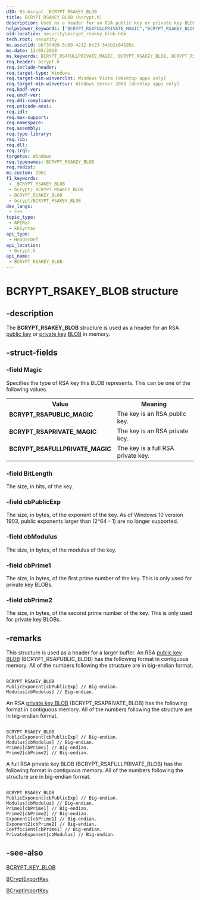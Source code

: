 ```yaml
---
UID: NS:bcrypt._BCRYPT_RSAKEY_BLOB
title: BCRYPT_RSAKEY_BLOB (bcrypt.h)
description: Used as a header for an RSA public key or private key BLOB in memory.
helpviewer_keywords: ["BCRYPT_RSAFULLPRIVATE_MAGIC","BCRYPT_RSAKEY_BLOB","BCRYPT_RSAKEY_BLOB structure [Security]","BCRYPT_RSAPRIVATE_MAGIC","BCRYPT_RSAPUBLIC_MAGIC","bcrypt/BCRYPT_RSAKEY_BLOB","security.bcrypt_rsakey_blob"]
old-location: security\bcrypt_rsakey_blob.htm
tech.root: security
ms.assetid: bbf3f4b9-5c69-4212-bb23-34bb2c84185c
ms.date: 12/05/2018
ms.keywords: BCRYPT_RSAFULLPRIVATE_MAGIC, BCRYPT_RSAKEY_BLOB, BCRYPT_RSAKEY_BLOB structure [Security], BCRYPT_RSAPRIVATE_MAGIC, BCRYPT_RSAPUBLIC_MAGIC, bcrypt/BCRYPT_RSAKEY_BLOB, security.bcrypt_rsakey_blob
req.header: bcrypt.h
req.include-header: 
req.target-type: Windows
req.target-min-winverclnt: Windows Vista [desktop apps only]
req.target-min-winversvr: Windows Server 2008 [desktop apps only]
req.kmdf-ver: 
req.umdf-ver: 
req.ddi-compliance: 
req.unicode-ansi: 
req.idl: 
req.max-support: 
req.namespace: 
req.assembly: 
req.type-library: 
req.lib: 
req.dll: 
req.irql: 
targetos: Windows
req.typenames: BCRYPT_RSAKEY_BLOB
req.redist: 
ms.custom: 19H1
f1_keywords:
 - _BCRYPT_RSAKEY_BLOB
 - bcrypt/_BCRYPT_RSAKEY_BLOB
 - BCRYPT_RSAKEY_BLOB
 - bcrypt/BCRYPT_RSAKEY_BLOB
dev_langs:
 - c++
topic_type:
 - APIRef
 - kbSyntax
api_type:
 - HeaderDef
api_location:
 - Bcrypt.h
api_name:
 - BCRYPT_RSAKEY_BLOB
---
```


# BCRYPT_RSAKEY_BLOB structure


## -description

The <b>BCRYPT_RSAKEY_BLOB</b> structure is used as a header for an RSA <a href="https://docs.microsoft.com/windows/desktop/SecGloss/p-gly">public key</a> or <a href="https://docs.microsoft.com/windows/desktop/SecGloss/p-gly">private key</a> <a href="https://docs.microsoft.com/windows/desktop/SecGloss/b-gly">BLOB</a> in memory.

## -struct-fields

### -field Magic

Specifies the type of RSA key this BLOB represents. This can be one of the following values.

<table>
<tr>
<th>Value</th>
<th>Meaning</th>
</tr>
<tr>
<td width="40%"><a id="BCRYPT_RSAPUBLIC_MAGIC"></a><a id="bcrypt_rsapublic_magic"></a><dl>
<dt><b>BCRYPT_RSAPUBLIC_MAGIC</b></dt>
</dl>
</td>
<td width="60%">
The key is an RSA public key.

</td>
</tr>
<tr>
<td width="40%"><a id="BCRYPT_RSAPRIVATE_MAGIC"></a><a id="bcrypt_rsaprivate_magic"></a><dl>
<dt><b>BCRYPT_RSAPRIVATE_MAGIC</b></dt>
</dl>
</td>
<td width="60%">
The key is an RSA private key.

</td>
</tr>
<tr>
<td width="40%"><a id="BCRYPT_RSAFULLPRIVATE_MAGIC"></a><a id="bcrypt_rsafullprivate_magic"></a><dl>
<dt><b>BCRYPT_RSAFULLPRIVATE_MAGIC</b></dt>
</dl>
</td>
<td width="60%">
The key is a full RSA private key.

</td>
</tr>
</table>

### -field BitLength

The size, in bits, of the key.

### -field cbPublicExp

The size, in bytes, of the exponent of the key. As of Windows 10 version 1903, public exponents larger than (2^64 - 1) are no longer supported.

### -field cbModulus

The size, in bytes, of the modulus of the key.

### -field cbPrime1

The size, in bytes, of the first prime number of the key. This is only used for private key BLOBs.

### -field cbPrime2

The size, in bytes, of the second prime number of the key. This is only used for private key BLOBs.

## -remarks

This structure is used as a header for a larger buffer. An RSA <a href="https://docs.microsoft.com/windows/desktop/SecGloss/p-gly">public key BLOB</a> (BCRYPT_RSAPUBLIC_BLOB) has the following format in contiguous memory. All of the numbers following the structure are in big-endian format.

<pre class="syntax" xml:space="preserve"><code>
BCRYPT_RSAKEY_BLOB
PublicExponent[cbPublicExp] // Big-endian.
Modulus[cbModulus] // Big-endian.
</code></pre>
An RSA <a href="https://docs.microsoft.com/windows/desktop/SecGloss/p-gly">private key BLOB</a> (BCRYPT_RSAPRIVATE_BLOB) has the following format in contiguous memory. All of the numbers following the structure are in big-endian format.

<pre class="syntax" xml:space="preserve"><code>
BCRYPT_RSAKEY_BLOB
PublicExponent[cbPublicExp] // Big-endian.
Modulus[cbModulus] // Big-endian.
Prime1[cbPrime1] // Big-endian.
Prime2[cbPrime2] // Big-endian.
</code></pre>
A full RSA private key BLOB (BCRYPT_RSAFULLPRIVATE_BLOB) has the following format in contiguous memory. All of the numbers following the structure are in big-endian format.

<pre class="syntax" xml:space="preserve"><code>
BCRYPT_RSAKEY_BLOB
PublicExponent[cbPublicExp] // Big-endian.
Modulus[cbModulus] // Big-endian.
Prime1[cbPrime1] // Big-endian.
Prime2[cbPrime2] // Big-endian.
Exponent1[cbPrime1] // Big-endian.
Exponent2[cbPrime2] // Big-endian.
Coefficient[cbPrime1] // Big-endian.
PrivateExponent[cbModulus] // Big-endian.
</code></pre>

## -see-also

<a href="https://docs.microsoft.com/windows/desktop/api/bcrypt/ns-bcrypt-bcrypt_key_blob">BCRYPT_KEY_BLOB</a>



<a href="https://docs.microsoft.com/windows/desktop/api/bcrypt/nf-bcrypt-bcryptexportkey">BCryptExportKey</a>



<a href="https://docs.microsoft.com/windows/desktop/api/bcrypt/nf-bcrypt-bcryptimportkey">BCryptImportKey</a>

